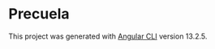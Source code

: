 # Precuela

This project was generated with [Angular CLI](https://github.com/angular/angular-cli) version 13.2.5.
